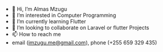 - 👋 Hi, I’m Almas Mzugu
- 👀 I’m interested in Computer Programming
- 🌱 I’m currently learning Flutter
- 💞️ I’m looking to collaborate on Laravel or flutter Projects
- 📫 How to reach me 
- email (imzugu.me@gmail.com),  phone (+255 659 329 435)

<!---
mzugu/mzugu is a ✨ special ✨ repository because its `README.md` (this file) appears on your GitHub profile.
You can click the Preview link to take a look at your changes.
--->
